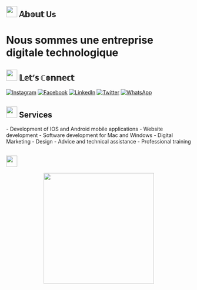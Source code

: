 <h2><img src="https://emojis.slackmojis.com/emojis/images/1660415409/60740/man-medium-skin-tone-beard.gif?1660415409" width="30"/> 𝔸𝕓𝕠𝕦𝕥 Us</h2>


# Nous sommes une entreprise digitale technologique 

<h2><img src="https://emojis.slackmojis.com/emojis/images/1660415433/60795/folded-hands.gif?1660415433" width="30"/> 𝕃𝕖𝕥’𝕤 ℂ𝕠𝕟𝕟𝕖𝕔𝕥</h2>

[![Instagram](https://img.shields.io/badge/Instagram-%23E4405F.svg?logo=Instagram&logoColor=white)](https://instagram.com/monkilaTech) 
[![Facebook](https://img.shields.io/badge/Facebook-%23E4405F.svg?logo=Facebook&logoColor=white)](https://facebook.com/monkilaTech) 
[![LinkedIn](https://img.shields.io/badge/LinkedIn-%230077B5.svg?logo=linkedin&logoColor=white)]([https://www.linkedin.com/in/joe-monkila-b55634211](https://www.linkedin.com/company/monkilatech/)) 
[![Twitter](https://img.shields.io/badge/Twitter-%231DA1F2.svg?logo=Twitter&logoColor=white)](https://twitter.com/monkilatech) 
[![WhatsApp](https://img.shields.io/badge/WhatsApp-%231DA1F2.svg?logo=WhatsaApp&logoColor=white)](https://api.whatsapp.com/send?phone=243816717846&texte=Bonjour_Monkila) 

<h2><img src="https://emojis.slackmojis.com/emojis/images/1660415433/60795/folded-hands.gif?1660415433" width="30"/> Services</h2>
- Development of IOS and Android mobile applications
- Website development 
- Software development for Mac and Windows 
- Digital Marketing
- Design
- Advice and technical assistance 
- Professional training


<h2><img src="https://emojis.slackmojis.com/emojis/images/1660415359/60631/robot.gif?1660415359" width="30"/></h2>
<p align='center'>
<img src="https://media.giphy.com/media/TEnXkcsHrP4YedChhA/giphy.gif" width="300" height="300" frameBorder="0" class="giphy-embed" allowFullScreen></img></p>
